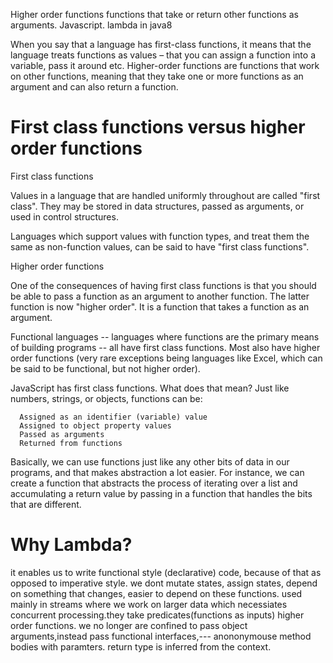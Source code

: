 Higher order functions
   functions that take or return other functions as arguments. Javascript. lambda in java8
   
When you say that a language has first-class functions, it means that the language treats functions as values – that you can assign 
a function into a variable, pass it around etc. Higher-order functions are functions that work on other functions, meaning that they
take one or more functions as an argument and can also return a function.


First class functions versus higher order functions
===================================================

First class functions

Values in a language that are handled uniformly throughout are called "first class". They may be stored in data structures, passed as
arguments, or used in control structures.

Languages which support values with function types, and treat them the same as non-function values, can be said to have
"first class functions".

Higher order functions

One of the consequences of having first class functions is that you should be able to pass a function as an argument to another function.
The latter function is now "higher order". It is a function that takes a function as an argument.

Functional languages -- languages where functions are the primary means of building programs -- all have first class functions. Most 
also have higher order functions (very rare exceptions being languages like Excel, which can be said to be functional, but not higher 
order).

JavaScript has first class functions. What does that mean? Just like numbers, strings, or objects, functions can be:

      Assigned as an identifier (variable) value
      Assigned to object property values
      Passed as arguments
      Returned from functions
Basically, we can use functions just like any other bits of data in our programs, and that makes abstraction a lot easier. For instance, we can create a function that abstracts the process of iterating over a list and accumulating a return value by passing in a function that handles the bits that are different.


Why Lambda?
============
   it enables us to write functional style (declarative) code, because of that as opposed to imperative style. we dont mutate states, assign states, depend on something that changes, easier to depend on these functions. used mainly in streams where we work on larger data which necessiates concurrent processing.they take predicates(functions as inputs) higher order functions. we no longer are confined to pass object arguments,instead pass functional interfaces,--- anononymouse method bodies with paramters. return type is inferred from the context.


    
